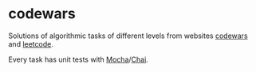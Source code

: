 # codewars

Solutions of algorithmic tasks of different levels from websites [codewars](https://www.codewars.com) and [leetcode](https://leetcode.com).

Every task has unit tests with [Mocha](https://mochajs.org/)/[Chai](https://www.chaijs.com/).

